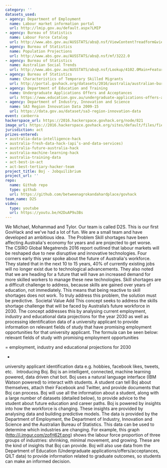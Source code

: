 ```yaml
---
category: ''
datasets_used:
- agency: Department of Employment
  name: Labour market information portal
  url: http://lmip.gov.au/default.aspx?LMIP
- agency: Bureau of Statistics
  name: Labour Force Catalog
  url: http://www.abs.gov.au/AUSSTATS/abs@.nsf/ViewContent?readform&view=ProductsbyCatalogue&Action=Expand&Num=7.2
- agency: Bureau of Statistics
  name: Population Projections
  url: http://www.abs.gov.au/AUSSTATS/abs@.nsf/mf/3222.0
- agency: Bureau of Statistics
  name: Australian Social Trends
  url: http://www.abs.gov.au/AUSSTATS/abs@.nsf/Lookup/4102.0Main+Features60Jun+2010
- agency: Bureau of Statistics
  name: Characteristics of Temporary Skilled Migrants
  url: http://portal.govhack.org/datasets/2016/australia/australian-bureau-of-statistics/characteristics-of-temporary-skilled-migrants.html
- agency: Department of Education and Training
  name: Undergraduate Applications Offers and Acceptances
  url: https://www.education.gov.au/undergraduate-applications-offers-and-acceptances-publications
- agency: Department of Industry, Innovation and Science
  name: SA3 Region Innovation Data 2009-15
  url: https://data.gov.au/dataset/sa3-region-innovation-data
event: canberra
hackerspace_url: https://2016.hackerspace.govhack.org/node/821
image_url: https://2016.hackerspace.govhack.org/sites/default/files/field/image/logo_flat.png
jurisdiction: act
prizes-entered:
- australia-data-intelligence-hack
- australia-fresh-data-hack-(api’s-and-data-services)
- australia-future-australia-hack
- australia-machine-learning-hack
- australia-training-data
- act-best-in-act
- act-best-tertiary-hacker-team
project_title: Boj - Jobquilibrium
project_url: ''
repo:
  name: Github repo
  type: github
  url: https://github.com/betweenagrokandahardplace/govhack
team_name: D2S
video:
  type: youtube
  url: https://youtu.be/H2DuAP9u3Bs
---
```


We Michael, Mohammad and Tylor. Our team is called D2S.
This is our first GovHack and we've had a lot of fun. We are a small team and have developed an ambitious idea. 
The Problem
Skill shortages have been affecting Australia's economy for years and are projected to get worse. The CSIRO Global Megatrends 2016 report outlined that labour markets will be reshaped due to new disruptive and innovative technologies. Four corners early this year spoke about the future of Australia's workforce. They stated that in the next 10 to 15 years, 40% of currently existing jobs will no longer exist due to technological advancements. They also noted that we are heading for a future that will have an increased demand for more skilled workers to manage these new technologies. Skill shortages are a difficult challenge to address, because skills are gained over years of education, not immediately. This means that being reactive to skill shortages does not work. To truly address this problem, the solution must be predictive. 
Societal Value Add
This concept seeks to address the skills shortage challenge that will be faced by Australia’s future workforce in 2030. The concept addresses this by analysing current employment, industry and educational data projections for the year 2030 as well as processing identification data of a university applicant to provide information on relevant fields of study that have promising employment opportunities for that university applicant. The formula can be seen below:
relevant fields of study with promising employment opportunities

=
employment, industry and educational projections for 2030

+
university applicant identification data e.g. hobbies, facebook likes, tweets, etc.
 
Introducing Boj.
Boj is an intelligent, connected, machine learning powered, data driven chat bot. Boj uses a natural language interface (IBM Watson powered) to interact with students. A student can tell Boj about themselves, attach their Facebook and Twitter, and provide documents that Boj can process. Boj will use all the information about a student, along with a large number of datasets (detailed below), to provide advice to the student about future education and career paths.
Boj is powered by insights into how the workforce is changing. These insights are provided by analysing data and building predictive models. The data is provided by the Department of Employment, the Department of Industry, Innovation and Science and the Australian Bureau of Statistics. This data can be used to determine which industries are changing. For example, this graph (http://i.imgur.com/zofH62f.png) shows the labour force proportion of three groups of industries: shrinking, minimal movement, and growing. These are the kind of insights that Boj can provide.
Boj will also use data from the Department of Education (Undergraduate applications/offers/acceptances, QILT data) to provide information related to graduate outcomes, so students can make an informed decision.